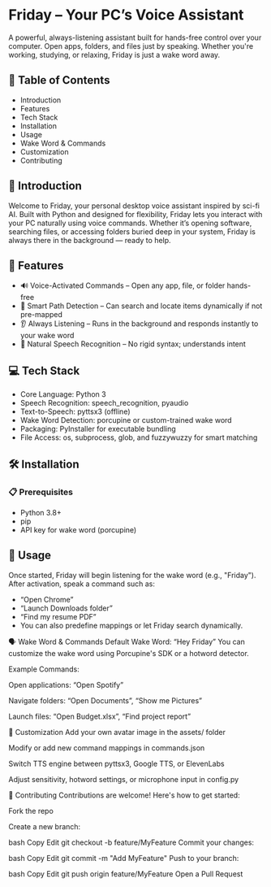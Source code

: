 <h1>Friday – Your PC’s Voice Assistant</h1>
A powerful, always-listening assistant built for hands-free control over your computer. Open apps, folders, and files just by speaking. Whether you're working, studying, or relaxing, Friday is just a wake word away.

<h2>🚀 Table of Contents</h2>
<ul>
<li>Introduction</li>

<li>Features</li>

<li>Tech Stack</li>

<li>Installation</li>

<li>Usage</li>

<li>Wake Word & Commands</li>

<li>Customization</li>

<li>Contributing</li>
</ul>

<h2>📖 Introduction</h2>
Welcome to Friday, your personal desktop voice assistant inspired by sci-fi AI. Built with Python and designed for flexibility, Friday lets you interact with your PC naturally using voice commands. Whether it’s opening software, searching files, or accessing folders buried deep in your system, Friday is always there in the background — ready to help.

<h2>🌟 Features</h2>
<ul>
<li>🔊 Voice-Activated Commands – Open any app, file, or folder hands-free</li>

<li>🧠 Smart Path Detection – Can search and locate items dynamically if not pre-mapped</li>

<li>👂 Always Listening – Runs in the background and responds instantly to your wake word</li>

<li>💬 Natural Speech Recognition – No rigid syntax; understands intent</li>
</ul>

<h2>💻 Tech Stack</h2>
<ul>
<li>Core Language: Python 3</li>

<li>Speech Recognition: speech_recognition, pyaudio</li>

<li>Text-to-Speech: pyttsx3 (offline)</li>

<li>Wake Word Detection: porcupine or custom-trained wake word</li>

<li>Packaging: PyInstaller for executable bundling</li>

<li>File Access: os, subprocess, glob, and fuzzywuzzy for smart matching</li>
</ul>

<h2>🛠 Installation</h2>
<h3>📋 Prerequisites</h3>
<ul>
  <li>Python 3.8+</li>

<li>pip</li>

<li>API key for wake word (porcupine)</li>
</ul>

<h2>🧪 Usage</h2>
Once started, Friday will begin listening for the wake word (e.g., "Friday").
After activation, speak a command such as:
<ul>
<li>“Open Chrome”</li>

<li>“Launch Downloads folder”</li>

<li>“Find my resume PDF”</li>

<li>You can also predefine mappings or let Friday search dynamically.</li>
</ul>

🗣️ Wake Word & Commands
Default Wake Word: “Hey Friday”
You can customize the wake word using Porcupine's SDK or a hotword detector.

Example Commands:

Open applications: “Open Spotify”

Navigate folders: “Open Documents”, “Show me Pictures”

Launch files: “Open Budget.xlsx”, “Find project report”

🎨 Customization
Add your own avatar image in the assets/ folder

Modify or add new command mappings in commands.json

Switch TTS engine between pyttsx3, Google TTS, or ElevenLabs

Adjust sensitivity, hotword settings, or microphone input in config.py

🤝 Contributing
Contributions are welcome! Here's how to get started:

Fork the repo

Create a new branch:

bash
Copy
Edit
git checkout -b feature/MyFeature
Commit your changes:

bash
Copy
Edit
git commit -m "Add MyFeature"
Push to your branch:

bash
Copy
Edit
git push origin feature/MyFeature
Open a Pull Request
